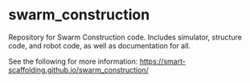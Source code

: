 # swarm_construction
Repository for Swarm Construction code. Includes simulator, structure code, and robot code, as well as documentation for all. 

See the following for more information:
https://smart-scaffolding.github.io/swarm_construction/

